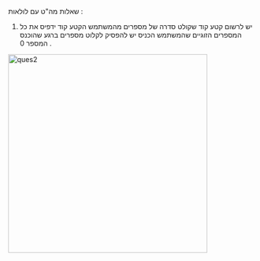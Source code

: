 שאלות מה"ט עם לולאות : 

1. יש לרשום קטע קוד שקולט סדרה של מספרים מהמשתמש הקטע קוד ידפיס את כל המספרים הזוגיים שהמשתמש הכניס יש להפסיק לקלוט מספרים ברגע שהוכנס המספר 0 . 
<img width="404" alt="ques2" src="https://github.com/batam111/Mahat_loops/assets/51132107/370e1d59-b39a-44ed-9276-3ed87eff70fb">

